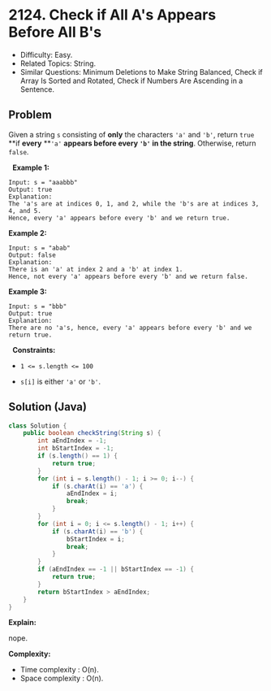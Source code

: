# 2124. Check if All A's Appears Before All B's

- Difficulty: Easy.
- Related Topics: String.
- Similar Questions: Minimum Deletions to Make String Balanced, Check if Array Is Sorted and Rotated, Check if Numbers Are Ascending in a Sentence.

## Problem

Given a string ```s``` consisting of **only** the characters ```'a'``` and ```'b'```, return ```true``` **if **every** **```'a'``` **appears before **every** **```'b'```** in the string**. Otherwise, return ```false```.

 
**Example 1:**

```
Input: s = "aaabbb"
Output: true
Explanation:
The 'a's are at indices 0, 1, and 2, while the 'b's are at indices 3, 4, and 5.
Hence, every 'a' appears before every 'b' and we return true.
```

**Example 2:**

```
Input: s = "abab"
Output: false
Explanation:
There is an 'a' at index 2 and a 'b' at index 1.
Hence, not every 'a' appears before every 'b' and we return false.
```

**Example 3:**

```
Input: s = "bbb"
Output: true
Explanation:
There are no 'a's, hence, every 'a' appears before every 'b' and we return true.
```

 
**Constraints:**


	
- ```1 <= s.length <= 100```
	
- ```s[i]``` is either ```'a'``` or ```'b'```.



## Solution (Java)

```java
class Solution {
    public boolean checkString(String s) {
        int aEndIndex = -1;
        int bStartIndex = -1;
        if (s.length() == 1) {
            return true;
        }
        for (int i = s.length() - 1; i >= 0; i--) {
            if (s.charAt(i) == 'a') {
                aEndIndex = i;
                break;
            }
        }
        for (int i = 0; i <= s.length() - 1; i++) {
            if (s.charAt(i) == 'b') {
                bStartIndex = i;
                break;
            }
        }
        if (aEndIndex == -1 || bStartIndex == -1) {
            return true;
        }
        return bStartIndex > aEndIndex;
    }
}
```

**Explain:**

nope.

**Complexity:**

* Time complexity : O(n).
* Space complexity : O(n).
